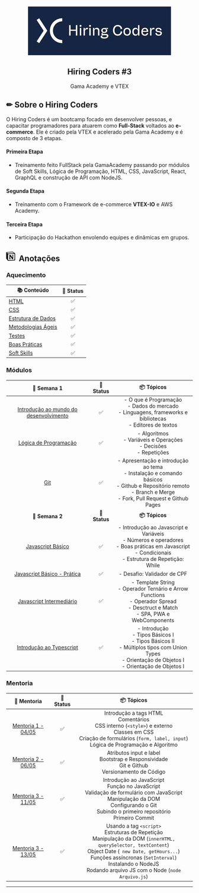 <p align="center">
    <img src="./img/baixados.jpg">
    <h2 align="center"> Hiring Coders #3 </h2>
</p>

<p align="center">
    Gama Academy e VTEX
</p>

## ✏ Sobre o Hiring Coders

O Hiring Coders é um bootcamp focado em desenvolver pessoas, e capacitar programadores para atuarem como **Full-Stack** voltados ao **e-commerce**. Ele é criado pela VTEX e acelerado pela Gama Academy e é composto de 3 etapas.

#### **Primeira Etapa**

- Treinamento feito FullStack pela GamaAcademy passando por módulos de Soft Skills, Lógica de Programação, HTML, CSS, JavaScript, React, GraphQL e construção de API com NodeJS.

#### **Segunda Etapa**

- Treinamento com o Framework de e-commerce **VTEX-IO** e AWS Academy.

#### **Terceira Etapa**

- Participação do Hackathon envolendo equipes e dinâmicas em grupos.

<h2> <img width="24px" src="./img/notion.svg"> &nbspAnotações  </h2>

### **Aquecimento**

| 📚 Conteúdo      |  🤔 Status |
| ---------- | :-----: |
| [HTML](./1-Internet.md) |  ✅   |
| [CSS](./1-Internet.md) |  ✅   |
| [Estrutura de Dados](./1-Internet.md) |  ✅   |
| [Metodologias Ágeis](./1-Internet.md) |  ✅   |
| [Testes](./1-Internet.md) |  ✅   |
| [Boas Práticas](./1-Internet.md) |  ✅   |
| [Soft Skills](./1-Internet.md) |  ✅   |

### **Módulos**

| 📅 Semana 1      | 🤔 Status | 📦 Tópicos |
| :----------: | :-----: | :------: |
| [Introdução ao mundo do desenvolvimento](./1-Internet.md) |  ✅   | - O que é Programação <br> - Dados do mercado <br> - Linguagens, frameworks e bibliotecas <br> - Editores de textos |
| [Lógica de Programação](./1-Internet.md) |  ✅   | - Algoritmos <br> - Variáveis e Operações <br> - Decisões <br> - Repetições
| [Git](./1-Internet.md) |  ✅   | - Apresentação e introdução ao tema <br> - Instalação e comando básicos <br> - Github e Repositório remoto <br> - Branch e Merge <br> - Fork, Pull Request e Github Pages|
| **📅 Semana 2** |  **🤔 Status**   |  **📦 Tópicos** |
| [Javascript Básico](./1-Internet.md) |   ✅ | - Introdução ao Javascript e Variáveis <br> - Números e operadores <br> - Boas práticas em Javascript <br> - Condicionais <br> - Estrutura de Repetição: While |
| [Javascript Básico - Prática](./1-Internet.md) |  ✅   | - Desafio: Validador de CPF |
| [Javascript Intermediário ](./1-Internet.md) |  ✅   | - Template String <br> - Operador Ternário e Arrow Functions <br> - Operador Spread <br> - Desctruct e Match <br> - SPA, PWA e WebComponents |
| [Introdução ao Typescript ](./1-Internet.md) |  ✅ | - Introdução <br> - Tipos Básicos I <br> - Tipos Básicos II <br> - Múltiplos tipos com Union Types <br> - Orientação de Objetos I <br> - Orientação de Objetos I |

### **Mentoria**

| 🎯 Mentoria      | 🤔 Status | 📦 Tópicos |
| :----------: | :-----: | :------: |
| [Mentoria 1 - 04/05](https://www.youtube.com/watch?v=_e0ED3IsAe0&ab_channel=HiringCoders) |  ✅   |  Introdução a tags HTML <br> Comentários <br>   CSS interno (`<style>`) e  externo <br> Classes em CSS <br> Criação de formulários (`form, label, input`) <br> Lógica de Programação e Algoritmo| 
| [Mentoria 2 - 06/05](https://www.youtube.com/watch?v=HejxKobIhSg&ab_channel=HiringCoders) |  ✅   |  Atributos input e label <br> Bootstrap e Responsividade <br> Git e Github <br> Versionamento de Código| 
| [Mentoria 3 - 11/05](https://www.youtube.com/watch?v=R-dq9QHu91A&ab_channel=HiringCoders) |  ✅   | Introdução ao JavaScript <br> Função no JavaScript <br> Validação de formulário com JavaScript <br> Manipulação da DOM <br> Configurando o Git <br> Subindo o primeiro repositório <br> Primeiro Commit | 
| [Mentoria 3 - 13/05](https://www.youtube.com/watch?v=S13f3RJIGkc&ab_channel=HiringCoders) |  ✅   | Usando a tag `<script>` <br> Estruturas de Repetição <br> Manipulação da DOM (`innerHTML, querySelector, textContent`)  <br> Object Date (` new Date, getHours...`) <br> Funções assíncronas (`SetInterval`) <br> Instalando o NodeJS <br> Rodando arquivo JS com o Node (`node Arquivo.js`)| 


--- 
